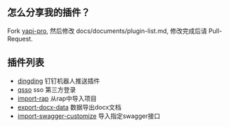 ## 怎么分享我的插件？
Fork [yapi-pro](https://github.com/yapi-pro/yapi), 然后修改 docs/documents/plugin-list.md, 修改完成后请 Pull-Request.

## 插件列表

* [dingding](https://github.com/zgs225/yapi-plugin-dding) 钉钉机器人推送插件
* [qsso](https://github.com/ymfe/yapi-plugin-qsso) sso 第三方登录
* [import-rap](https://github.com/wxxcarl/yapi-plugin-import-rap) 从rap中导入项目
* [export-docx-data](https://github.com/inceptiongt/Yapi-plugin-export-docx-data) 数据导出docx文档
* [import-swagger-customize](https://github.com/follow-my-heart/yapi-plugin-import-swagger-customize) 导入指定swagger接口